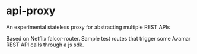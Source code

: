 # api-proxy
An experimental stateless proxy for abstracting multiple REST APIs

Based on Netflix falcor-router. 
Sample test routes that trigger some Avamar REST API calls through a js sdk.
